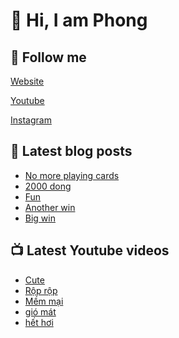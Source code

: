 # 👋 Hi, I am Phong

## 🔗 Follow me

[Website](https://phongever.xyz "Website")

[Youtube](https://www.youtube.com/@phongever "Youtube")

[Instagram](https://www.instagram.com/phongever "Instagram")

## 📝 Latest blog posts

<!-- BLOG-POST-LIST:START -->
- [No more playing cards](https://phongever.xyz/blog/no-more-playing-cards/)
- [2000 dong](https://phongever.xyz/blog/2000-dong/)
- [Fun](https://phongever.xyz/blog/fun-1/)
- [Another win](https://phongever.xyz/blog/another-win/)
- [Big win](https://phongever.xyz/blog/big-win/)
<!-- BLOG-POST-LIST:END -->

## 📺 Latest Youtube videos

<!-- YOUTUBE-VIDEO-LIST:START -->
- [Cute](https://www.youtube.com/watch?v=ZwWkmeFA8sk)
- [Rộp rộp](https://www.youtube.com/watch?v=8QK58Uu9FVs)
- [Mềm mại](https://www.youtube.com/watch?v=ESMpN_l7Ros)
- [gió mát](https://www.youtube.com/watch?v=GtJ3VchAlYE)
- [hết hơi](https://www.youtube.com/watch?v=Iz2uM7V4XHM)
<!-- YOUTUBE-VIDEO-LIST:END -->
